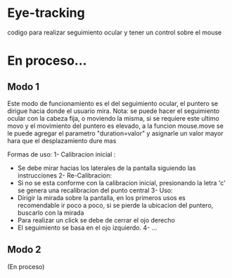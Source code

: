 # Eye-tracking
codigo para realizar seguimiento ocular y tener un control sobre el mouse
# En proceso...

## Modo 1 
Este modo de funcionamiento es el del seguimiento ocular, el puntero se dirigue hacia donde el usuario mira.
Nota: se puede hacer el seguimiento ocular con la cabeza fija, o moviendo la misma, si se requiere este ultimo movo y el movimiento del puntero es elevado,
a la funcion mouse.move se le puede agregar el parametro "duration=valor" y asignarle un valor mayor hara que el desplazamiento dure mas

Formas de uso:
1- Calibracion inicial :
  - Se debe mirar hacias los laterales de la pantalla siguiendo las instrucciones
2- Re-Calibracion:
  - Si no se esta conforme con la calibracion inicial, presionando la letra 'c' se genera una recalibracion del punto central
3- Uso:
  - Dirigir la mirada sobre la pantalla, en los primeros usos es recomendable ir poco a poco, si se pierde la ubicacion del puntero, buscarlo con la mirada
  - Para realizar un click se debe de cerrar el ojo derecho
  - El seguimiento se basa en el ojo izquierdo.
4- ...

## Modo 2
(En proceso) 
